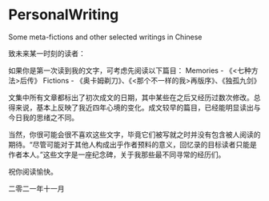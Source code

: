 # PersonalWriting
Some meta-fictions and other selected writings in Chinese

致未来某一时刻的读者：

如果你是第一次读到我的文字，可考虑先阅读以下篇目：
Memories - 《<七种方法>后传》
Fictions - 《奥卡姆剃刀》、《<那个不一样的我>再版序》、《独孤九剑》

文集中所有文章都标出了初次成文的日期，其中某些在之后又经历过数次修改。总得来说，基本上反映了我近四年心境的变化。成文较早的篇目，已经能明显读出与今日我的思绪之不同。

当然，你很可能会很不喜欢这些文字，毕竟它们被写就之时并没有包含被人阅读的期待。“尽管可能对于其他人构成出乎作者预料的意义，回忆录的目标读者只能是作者本人。”这些文字是一座纪念碑，关于我那些最不同寻常的经历们。



祝你阅读愉快。

二零二一年十一月
